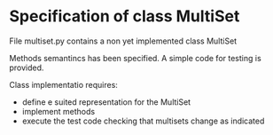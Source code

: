 # Specification of class MultiSet

File multiset.py contains a non yet implemented class MultiSet

Methods semantincs has been specified. 
A simple code for testing is provided. 

Class implementatio requires:

- define e suited representation for the MultiSet
- implement methods
- execute the test code checking that multisets change as indicated